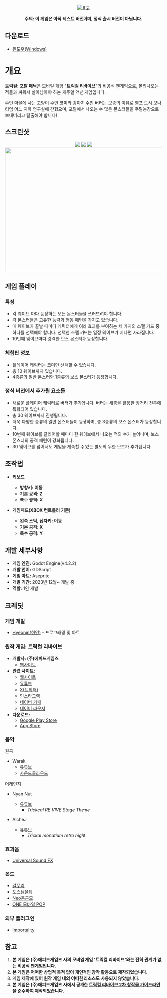 <p align="center">
  <img src="./img/logo_ko.png" alt="로고" />
</p>
<p align="center">
	<b>주의: 이 게임은 아직 테스트 버전이며, 정식 출시 버전이 아닙니다.</b>
</p>

## 다운로드
- [윈도우(Windows)](https://github.com/hyeon-in/Trickcal-Portal-Panic/releases/download/DEMO(v0.1.0)/Trickcal_Portal_Panic_DEMO_v0.1.0.zip)

# 개요

**트릭컬: 포탈 패닉**은 모바일 게임 "**트릭컬 리바이브**"의 비공식 팬게임으로, 몰려나오는 적들과 싸워서 살아남아야 하는 캐주얼 액션 게임입니다.

수인 마을에 사는 고양이 수인 코미와 강아지 수인 버터는 모종의 이유로 엘프 도시 모나티엄 어느 지하 연구실에 갇혔으며, 포탈에서 나오는 수 많은 몬스터들을 주말농장으로 보내버리고 탈출해야 합니다!

## 스크린샷

<p align="center">
	<img src="./img/screenshot1.png">
	<img src="./img/screenshot2.png">
	<img src="./img/screenshot3.png">
  <img src="./img/GIF1.gif" width="520" height="400">
</p>

## 게임 플레이

### 특징
- 각 웨이브 마다 등장하는 모든 몬스터들을 쓰러뜨려야 합니다.
- 각 몬스터들은 고유한 능력과 행동 패턴을 가지고 있습니다.
- 매 웨이브가 끝날 때마다 캐릭터에게 여러 효과를 부여하는 세 가지의 스펠 카드 중 하나를 선택해야 합니다. 선택한 스펠 카드는 일정 웨이브가 지나면 사라집니다.
- 10번째 웨이브마다 강력한 보스 몬스터가 등장합니다. 

### 체험판 정보
- 플레이어 캐릭터는 코미만 선택할 수 있습니다.
- 총 10 웨이브까지 있습니다.
- 4종류의 일반 몬스터와 1종류의 보스 몬스터가 등장합니다.

### 정식 버전에서 추가될 요소들
- 새로운 플레이어 캐릭터로 버터가 추가됩니다. 버터는 새총을 활용한 장거리 전투에 특화되어 있습니다.
- 총 30 웨이브까지 진행됩니다.
- 더욱 다양한 종류의 일반 몬스터들이 등장하며, 총 3종류의 보스 몬스터가 등장합니다.
- 10번째 웨이브를 클리어할 때마다 한 웨이브에서 나오는 적의 수가 늘어나며, 보스 몬스터의 공격 패턴이 강화됩니다.
- 30 웨이브를 넘어서도 게임을 계속할 수 있는 별도의 무한 모드가 추가됩니다.

## 조작법
- **키보드**
	- **방향키: 이동**
 	- **기본 공격: Z**
 	- **특수 공격: X**

- **게임패드(XBOX 컨트롤러 기준)**
	- **왼쪽 스틱, 십자키: 이동**
	- **기본 공격: X**
	- **특수 공격: Y**

## 개발 세부사항
- **게임 엔진:** Godot Engine(v4.2.2)
- **개발 언어:** GDScript
- **게임 아트:** Aseprite
- **개발 기간:** 2023년 12월~ 개발 중
- **역할:** 1인 개발

## 크레딧

### 게임 개발
- [Hyeonin(현인)](https://linktr.ee/hyeonin) - 프로그래밍 및 아트

### 원작 게임: 트릭컬 리바이브
- **개발사: (주)에피드게임즈**
  - [웹사이트](https://epidgames.com/)
- **관련 사이트:**
  - [웹사이트](https://trickcal.com/)
  - [유튜브](https://www.youtube.com/@epidgames6350)
  - [X(트위터)](https://twitter.com/Trickcal_Re)
  - [인스타그램]( https://www.instagram.com/trickcal.revive?igshid=YzAwZjE1ZTI0Zg%3D%3D)
  - [네이버 카페](https://cafe.naver.com/trickcal)
  - [네이버 라운지](https://game.naver.com/lounge/Trickcal/home)
- **다운로드:**
  - [Google Play Store](https://play.google.com/store/apps/details?id=com.epidgames.trickcalrevive)
  - [App Store]( https://apps.apple.com/kr/app/%ED%8A%B8%EB%A6%AD%EC%BB%AC-revive/id6443824730)

### 음악

원곡
- Warak
  - [유튜브](https://www.youtube.com/@Warak)
  - [사운드클라우드](https://soundcloud.com/waraku)

어레인지
- Nyan Nut
  - [유튜브](https://www.youtube.com/@NutNyan/)
	- *Trickcal RE VIVE Stage Theme*

- AlcheJ
  - [유튜브](https://www.youtube.com/@Alchej)
	- *Trickal monatium retro night*

### 효과음

- [Universal Sound FX](https://imphenzia.com/universal-sound-fx)

### 폰트
- [갈무리](https://galmuri.quiple.dev/)
- [도스샘물체](https://github.com/hurss/fonts)
- [Neo둥근모](https://neodgm.dalgona.dev/)
- [ONE 모바일 POP](https://www.onestorecorp.com/sv/fordev_font/)

### 외부 플러그인
- [Importality](https://github.com/nklbdev/godot-4-importality)

## 참고
1. **본 게임은 (주)에피드게임즈 사의 모바일 게임 '트릭컬 리바이브'와는 전혀 관계가 없는 비공식 팬게임입니다.**
2. **본 게임은 어떠한 상업적 목적 없이 개인적인 창작 활동으로 제작되었습니다.**
3. **게임 제작에 있어 원작 게임 내의 어떠한 리소스도 사용되지 않았습니다.**
4. **본 게임은 (주)에피드게임즈 사에서 공개한 [트릭컬 리바이브 2차 창작물 가이드라인](https://epidgames.oqupie.com/portal/2399/article/50943)을 준수하여 제작되었습니다.**
